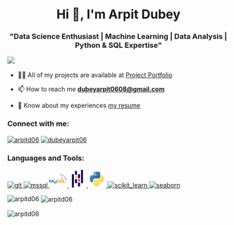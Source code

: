 <h1 align="center">Hi 👋, I'm Arpit Dubey</h1>
<h3 align="center">"Data Science Enthusiast | Machine Learning | Data Analysis | Python & SQL Expertise"</h3>

<img src="[image](https://github.com/user-attachments/assets/b8e7a850-ad69-40ac-b96c-86814c1c5165)
" width="400px" />




- 👨‍💻 All of my projects are available at [Project Portfolio](https://github.com/ArpitD06/Project-Portfolio)

- 📫 How to reach me **dubeyarpit0608@gmail.com**
-  📄 Know about my experiences [my resume](https://github.com/ArpitD06/ArpitD06/blob/main/Arpit%20Dubey.pdf)

<h3 align="left">Connect with me:</h3>
<p align="left">
<a href="https://linkedin.com/in/arpitd06" target="blank"><img align="center" src="https://raw.githubusercontent.com/rahuldkjain/github-profile-readme-generator/master/src/images/icons/Social/linked-in-alt.svg" alt="arpitd06" height="30" width="40" /></a>
<a href="https://kaggle.com/dubeyarpit06" target="blank"><img align="center" src="https://raw.githubusercontent.com/rahuldkjain/github-profile-readme-generator/master/src/images/icons/Social/kaggle.svg" alt="dubeyarpit06" height="30" width="40" /></a>
</p>

<h3 align="left">Languages and Tools:</h3>
<p align="left"> <a href="https://git-scm.com/" target="_blank" rel="noreferrer"> <img src="https://www.vectorlogo.zone/logos/git-scm/git-scm-icon.svg" alt="git" width="40" height="40"/> </a> <a href="https://www.microsoft.com/en-us/sql-server" target="_blank" rel="noreferrer"> <img src="https://www.svgrepo.com/show/303229/microsoft-sql-server-logo.svg" alt="mssql" width="40" height="40"/> </a> <a href="https://www.mysql.com/" target="_blank" rel="noreferrer"> <img src="https://raw.githubusercontent.com/devicons/devicon/master/icons/mysql/mysql-original-wordmark.svg" alt="mysql" width="40" height="40"/> </a> <a href="https://pandas.pydata.org/" target="_blank" rel="noreferrer"> <img src="https://raw.githubusercontent.com/devicons/devicon/2ae2a900d2f041da66e950e4d48052658d850630/icons/pandas/pandas-original.svg" alt="pandas" width="40" height="40"/> </a> <a href="https://www.python.org" target="_blank" rel="noreferrer"> <img src="https://raw.githubusercontent.com/devicons/devicon/master/icons/python/python-original.svg" alt="python" width="40" height="40"/> </a> <a href="https://scikit-learn.org/" target="_blank" rel="noreferrer"> <img src="https://upload.wikimedia.org/wikipedia/commons/0/05/Scikit_learn_logo_small.svg" alt="scikit_learn" width="40" height="40"/> </a> <a href="https://seaborn.pydata.org/" target="_blank" rel="noreferrer"> <img src="https://seaborn.pydata.org/_images/logo-mark-lightbg.svg" alt="seaborn" width="40" height="40"/> </a> </p>

<p><img align="left" src="https://github-readme-stats.vercel.app/api/top-langs?username=arpitd06&show_icons=true&locale=en&layout=compact" alt="arpitd06" /></p>

<p>&nbsp;<img align="center" src="https://github-readme-stats.vercel.app/api?username=arpitd06&show_icons=true&locale=en" alt="arpitd06" /></p>

<p><img align="center" src="https://github-readme-streak-stats.herokuapp.com/?user=arpitd06&" alt="arpitd06" /></p>

